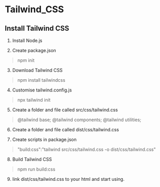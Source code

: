 # Tailwind_CSS

## Install Tailwind CSS
1. Install Node.js

2. Create package.json
> npm init

3. Download Tailwind CSS
> npm install tailwindcss 

4. Customise tailwind.config.js 
> npx tailwind init

5. Create a folder and file called src/css/tailwind.css
> @tailwind base;
> @tailwind components;
> @tailwind utilities;

6. Create a folder and file called dist/css/tailwind.css

7. Create scripts in package.json
> "build:css":"tailwind src/css/tailwind.css -o dist/css/tailwind.css"

8. Build Tailwind CSS
> npm run build:css

9. link dist/css/tailwind.css to your html and start using.



